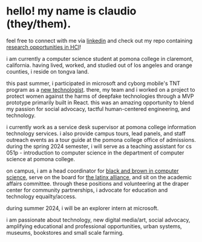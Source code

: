 # hello! my name is claudio (they/them).

feel free to connect with me via [linkedin](https://www.linkedin.com/in/claudio-r-castillo/) and check out my repo containing [research opportunities in HCI](https://github.com/claudio-codebase/HCI_Research_Opps)!


i am currently a computer science student at pomona college in claremont, california. having lived, worked, and studied out of los angeles and orange counties, i reside on tongva land.

this past summer, i participated in microsoft and cyborg mobile's TNT program as a [new technologist](https://newtechnologists.com/). there, my team and i worked on a project to protect women against the harms of deepfake technologies through a MVP prototype primarily built in React. this was an amazing opportunity to blend my passion for social advocacy, tactful human-centered engineering, and technology.

i currently work as a service desk supervisor at pomona college information technology services. i also provide campus tours, lead panels, and staff outreach events as a tour guide at the pomona college office of admissions. during the spring 2024 semester, i will serve as a teaching assistant for cs 051p - introduction to computer science in the department of computer science at pomona college. 

on campus, i am a head coordinator for [black and brown in computer science](https://www.instagram.com/bbicspomona/), serve on the board for [the latinx alliance](https://www.instagram.com/pomonalxa/), and sit on the academic affairs committee. through these positions and volunteering at the draper center for community partnerships, i advocate for education and technology equailty/access.

during summer 2024, i will be an explorer intern at microsoft.

i am passionate about technology, new digital media/art, social advocacy, amplifying educational and professional opportunities, urban systems, museums, bookstores and small scale farming. 

